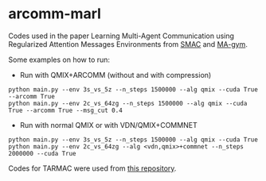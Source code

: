 # arcomm-marl
Codes used in the paper Learning Multi-Agent Communication using Regularized Attention Messages
Environments from [SMAC](https://github.com/oxwhirl/smac) and [MA-gym](https://github.com/koulanurag/ma-gym).

Some examples on how to run:
* Run with QMIX+ARCOMM (without and with compression)
```
python main.py --env 3s_vs_5z --n_steps 1500000 --alg qmix --cuda True --arcomm True
python main.py --env 2c_vs_64zg --n_steps 1500000 --alg qmix --cuda True --arcomm True --msg_cut 0.4
```
* Run with normal QMIX or with VDN/QMIX+COMMNET
```
python main.py --env 3s_vs_5z --n_steps 1500000 --alg qmix --cuda True
python main.py --env 2c_vs_64zg --alg <vdn,qmix>+commnet --n_steps 2000000 --cuda True
```

Codes for TARMAC were used from [this repository](https://github.com/TonghanWang/NDQ).
